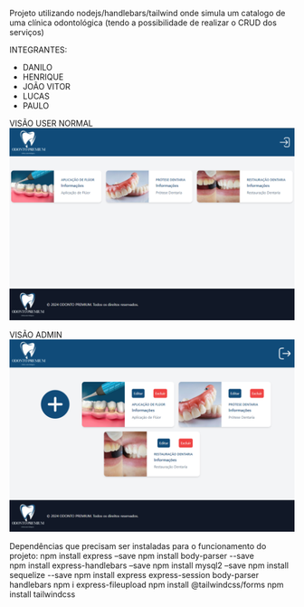 Projeto utilizando nodejs/handlebars/tailwind onde simula um catalogo de uma clínica odontológica (tendo a possibilidade de realizar o CRUD dos serviços)

INTEGRANTES:
  - DANILO
  - HENRIQUE
  - JOÃO VITOR
  - LUCAS
  - PAULO

VISÃO USER NORMAL
![Captura de Tela da Tela Inicial](./imgs_preview_site/site_visao_userNormal.PNG)

VISÃO ADMIN
![Captura de Tela da Tela Inicial](./imgs_preview_site/site_visao_admin.PNG)


Dependências que precisam ser instaladas para o funcionamento do projeto:
npm install express –save
npm install body-parser --save  
npm install express-handlebars –save
npm install mysql2 –save
npm install sequelize --save
npm install express express-session body-parser handlebars
npm i express-fileupload
npm install @tailwindcss/forms
npm install tailwindcss

